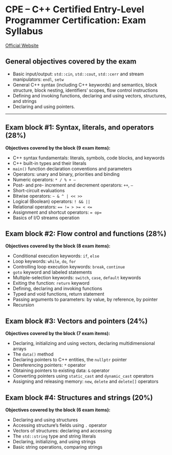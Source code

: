 # CPE – C++ Certified Entry-Level Programmer Certification: Exam Syllabus

[Official Website](https://cppinstitute.org/cpe)

## General objectives covered by the exam
- Basic input/output: `std::cin`, `std::cout`, `std::cerr` and stream manipulators: `endl`, `setw`
- General C++ syntax (including C++ keywords) and semantics, block structure, block nesting, identifiers’ scopes, flow control instructions
- Defining and invoking functions, declaring and using vectors, structures, and strings
- Declaring and using pointers.

---

## Exam block #1: Syntax, literals, and operators (28%)
**Objectives covered by the block (9 exam items):**
- C++ syntax fundamentals: literals, symbols, code blocks, and keywords
- C++ built-in types and their literals
- `main()` function declaration conventions and parameters
- Operators: unary and binary, priorities and binding
- Numeric operators: `* / % + –`
- Post- and pre- increment and decrement operators: `++`, `—`
- Short-circuit evaluations
- Bitwise operators: `~ & ^ | << >>`
- Logical (Boolean) operators: `! && ||`
- Relational operators: `== != > >= < <=`
- Assignment and shortcut operators: `= op=`
- Basics of I/O streams operation

## Exam block #2: Flow control and functions (28%)
**Objectives covered by the block (8 exam items):**
- Conditional execution keywords: `if`, `else`
- Loop keywords: `while`, `do`, `for`
- Controlling loop execution keywords: `break`, `continue`
- `goto` keyword and labeled statements
- Multiple-selection keywords: `switch`, `case`, `default` keywords
- Exiting the function: `return` keyword
- Defining, declaring and invoking functions
- Typed and void functions, return statement
- Passing arguments to parameters: by value, by reference, by pointer
- Recursion

## Exam block #3: Vectors and pointers (24%)
**Objectives covered by the block (7 exam items):**
- Declaring, initializing and using vectors, declaring multidimensional arrays
- The `data()` method
- Declaring pointers to C++ entities, the `nullptr` pointer
- Dereferencing pointers: `*` operator
- Obtaining pointers to existing data: `&` operator
- Converting pointers using `static_cast` and `dynamic_cast` operators
- Assigning and releasing memory: `new`, `delete` and `delete[]` operators

## Exam block #4: Structures and strings (20%)
**Objectives covered by the block (6 exam items):**
- Declaring and using structures
- Accessing structure’s fields using `.` operator
- Vectors of structures: declaring and accessing
- The `std::string` type and string literals
- Declaring, initializing, and using strings
- Basic string operations, comparing strings
